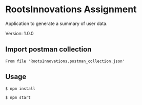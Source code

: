 # RootsInnovations Assignment

Application to generate a summary of user data.

Version: 1.0.0

## Import postman collection

```
From file 'RootsInnovations.postman_collection.json'
```

## Usage

```
$ npm install

$ npm start

```
